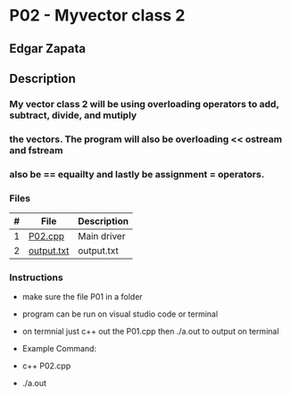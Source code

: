 # P02 - Myvector class 2
## Edgar Zapata 
## Description

### My vector class 2 will be using overloading operators to add, subtract, divide, and mutiply 
### the vectors. The program will also be overloading << ostream and fstream
### also be == equailty and lastly be assignment = operators.


### Files 
|   #   | File            | Description                                        |
| :---: | --------------- | -------------------------------------------------- |
|   1   |<a href ="https://github.com/ezapez/2143-OOP-Zapata/blob/main/Assignments/P02/P02.cpp">P02.cpp</a>     | Main driver 
|   2  |<a href ="https://github.com/ezapez/2143-OOP-Zapata/blob/main/Assignments/P02/output.txt">output.txt</a>     |  output.txt                                        



### Instructions
- make sure the file P01 in a folder
- program can be run on visual studio code or terminal 
- on termnial just c++ out the P01.cpp then ./a.out to output on terminal 


- Example Command:
- c++ P02.cpp
- ./a.out  